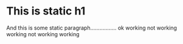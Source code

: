 <h1>This is static h1</h1>
<p>And this is some static paragraph................. ok working not working working not working working</p>